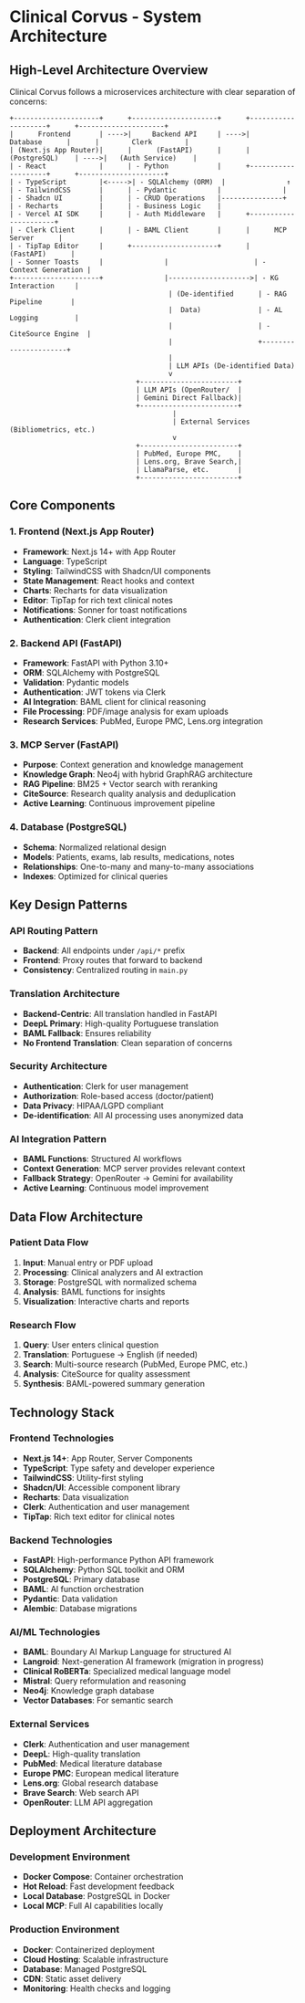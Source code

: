 # Clinical Corvus - System Architecture

## High-Level Architecture Overview

Clinical Corvus follows a microservices architecture with clear separation of concerns:

```
+---------------------+      +---------------------+      +--------------------+      +---------------------+
|      Frontend       | ---->|     Backend API     | ---->|      Database      |      |        Clerk        |
| (Next.js App Router)|      |      (FastAPI)      |      |    (PostgreSQL)    | ---->|   (Auth Service)    |
| - React             |      | - Python            |      +--------------------+      +---------------------+
| - TypeScript        |<----->| - SQLAlchemy (ORM)  |               ↑
| - TailwindCSS       |      | - Pydantic          |               |
| - Shadcn UI         |      | - CRUD Operations   |---------------+
| - Recharts          |      | - Business Logic    |
| - Vercel AI SDK     |      | - Auth Middleware   |      +----------------------+
| - Clerk Client      |      | - BAML Client       |      |      MCP Server      |
| - TipTap Editor     |      +---------------------+      |       (FastAPI)      |
| - Sonner Toasts     |               |                     | - Context Generation |
+---------------------+               |-------------------->| - KG Interaction     |
                                       | (De-identified      | - RAG Pipeline       |
                                       |  Data)              | - AL Logging         |
                                       |                     | - CiteSource Engine  |
                                       |                     +----------------------+
                                       |
                                       | LLM APIs (De-identified Data)
                                       v
                               +------------------------+
                               | LLM APIs (OpenRouter/  |
                               | Gemini Direct Fallback)|
                               +------------------------+
                                        |
                                        | External Services (Bibliometrics, etc.)
                                        v
                               +------------------------+
                               | PubMed, Europe PMC,    |
                               | Lens.org, Brave Search,|
                               | LlamaParse, etc.       |
                               +------------------------+
```

## Core Components

### 1. Frontend (Next.js App Router)
- **Framework**: Next.js 14+ with App Router
- **Language**: TypeScript
- **Styling**: TailwindCSS with Shadcn/UI components
- **State Management**: React hooks and context
- **Charts**: Recharts for data visualization
- **Editor**: TipTap for rich text clinical notes
- **Notifications**: Sonner for toast notifications
- **Authentication**: Clerk client integration

### 2. Backend API (FastAPI)
- **Framework**: FastAPI with Python 3.10+
- **ORM**: SQLAlchemy with PostgreSQL
- **Validation**: Pydantic models
- **Authentication**: JWT tokens via Clerk
- **AI Integration**: BAML client for clinical reasoning
- **File Processing**: PDF/image analysis for exam uploads
- **Research Services**: PubMed, Europe PMC, Lens.org integration

### 3. MCP Server (FastAPI)
- **Purpose**: Context generation and knowledge management
- **Knowledge Graph**: Neo4j with hybrid GraphRAG architecture
- **RAG Pipeline**: BM25 + Vector search with reranking
- **CiteSource**: Research quality analysis and deduplication
- **Active Learning**: Continuous improvement pipeline

### 4. Database (PostgreSQL)
- **Schema**: Normalized relational design
- **Models**: Patients, exams, lab results, medications, notes
- **Relationships**: One-to-many and many-to-many associations
- **Indexes**: Optimized for clinical queries

## Key Design Patterns

### API Routing Pattern
- **Backend**: All endpoints under `/api/*` prefix
- **Frontend**: Proxy routes that forward to backend
- **Consistency**: Centralized routing in `main.py`

### Translation Architecture
- **Backend-Centric**: All translation handled in FastAPI
- **DeepL Primary**: High-quality Portuguese translation
- **BAML Fallback**: Ensures reliability
- **No Frontend Translation**: Clean separation of concerns

### Security Architecture
- **Authentication**: Clerk for user management
- **Authorization**: Role-based access (doctor/patient)
- **Data Privacy**: HIPAA/LGPD compliant
- **De-identification**: All AI processing uses anonymized data

### AI Integration Pattern
- **BAML Functions**: Structured AI workflows
- **Context Generation**: MCP server provides relevant context
- **Fallback Strategy**: OpenRouter → Gemini for availability
- **Active Learning**: Continuous model improvement

## Data Flow Architecture

### Patient Data Flow
1. **Input**: Manual entry or PDF upload
2. **Processing**: Clinical analyzers and AI extraction
3. **Storage**: PostgreSQL with normalized schema
4. **Analysis**: BAML functions for insights
5. **Visualization**: Interactive charts and reports

### Research Flow
1. **Query**: User enters clinical question
2. **Translation**: Portuguese → English (if needed)
3. **Search**: Multi-source research (PubMed, Europe PMC, etc.)
4. **Analysis**: CiteSource for quality assessment
5. **Synthesis**: BAML-powered summary generation

## Technology Stack

### Frontend Technologies
- **Next.js 14+**: App Router, Server Components
- **TypeScript**: Type safety and developer experience
- **TailwindCSS**: Utility-first styling
- **Shadcn/UI**: Accessible component library
- **Recharts**: Data visualization
- **Clerk**: Authentication and user management
- **TipTap**: Rich text editor for clinical notes

### Backend Technologies
- **FastAPI**: High-performance Python API framework
- **SQLAlchemy**: Python SQL toolkit and ORM
- **PostgreSQL**: Primary database
- **BAML**: AI function orchestration
- **Pydantic**: Data validation
- **Alembic**: Database migrations

### AI/ML Technologies
- **BAML**: Boundary AI Markup Language for structured AI
- **Langroid**: Next-generation AI framework (migration in progress)
- **Clinical RoBERTa**: Specialized medical language model
- **Mistral**: Query reformulation and reasoning
- **Neo4j**: Knowledge graph database
- **Vector Databases**: For semantic search

### External Services
- **Clerk**: Authentication and user management
- **DeepL**: High-quality translation
- **PubMed**: Medical literature database
- **Europe PMC**: European medical literature
- **Lens.org**: Global research database
- **Brave Search**: Web search API
- **OpenRouter**: LLM API aggregation

## Deployment Architecture

### Development Environment
- **Docker Compose**: Container orchestration
- **Hot Reload**: Fast development feedback
- **Local Database**: PostgreSQL in Docker
- **Local MCP**: Full AI capabilities locally

### Production Environment
- **Docker**: Containerized deployment
- **Cloud Hosting**: Scalable infrastructure
- **Database**: Managed PostgreSQL
- **CDN**: Static asset delivery
- **Monitoring**: Health checks and logging